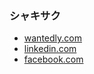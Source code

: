 ### シャキサク
* [wantedly.com](https://www.wantedly.com/id/shinya_kato_p)
* [linkedin.com](https://www.linkedin.com/in/%E7%9C%9F%E4%B9%9F-%E5%8A%A0%E8%97%A4-a52637201/)
* [facebook.com](https://www.facebook.com/shinya.kato.568/)

<!--
**shikato/shikato** is a ✨ _special_ ✨ repository because its `README.md` (this file) appears on your GitHub profile.

Here are some ideas to get you started:

- 🔭 I’m currently working on ...
- 🌱 I’m currently learning ...
- 👯 I’m looking to collaborate on ...
- 🤔 I’m looking for help with ...
- 💬 Ask me about ...
- 📫 How to reach me: ...
- 😄 Pronouns: ...
- ⚡ Fun fact: ...
-->
